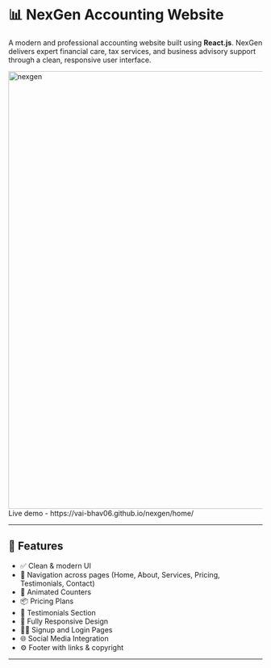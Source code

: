 # 📊 NexGen Accounting Website

A modern and professional accounting website built using **React.js**. NexGen delivers expert financial care, tax services, and business advisory support through a clean, responsive user interface.

<img width="1897" height="867" alt="nexgen" src="https://github.com/user-attachments/assets/b632efed-bc6b-4b9f-928d-5fce0f8d7245" />
Live demo - https://vai-bhav06.github.io/nexgen/home/

---

## 🚀 Features

- ✅ Clean & modern UI
- 🔀 Navigation across pages (Home, About, Services, Pricing, Testimonials, Contact)
- 🧮 Animated Counters
- 📦 Pricing Plans
- 💬 Testimonials Section
- 📱 Fully Responsive Design
- 🧑‍💼 Signup and Login Pages
- 🌐 Social Media Integration
- ⚙️ Footer with links & copyright

---



